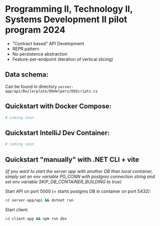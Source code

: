 # Programming II, Technology II, Systems Development II pilot program 2024

- "Contract based" API Development
- REPR pattern
- No persistence abstraction
- Feature-per-endpoint (iteration of vertical slicing)

## Data schema:
Can be found in directory `server-app/api/Boilerplate/DbHelpers/DbScripts.cs`


## Quickstart with Docker Compose:

```bash
# coming soon
```

## Quickstart IntelliJ Dev Container:

```bash
# coming soon
```

## Quickstart "manually" with .NET CLI + vite

*(if you want to start the server app with another DB than local container, simply set an env variable PG_CONN with
postgres connection string and set env variable SKIP_DB_CONTAINER_BUILDING to true)*

Start API on port 5000 (+ starts postgres DB in container on port 5432):

```bash
cd server-app/api && dotnet run
```

Start client:

```bash
cd client-app && npm run dev
```

